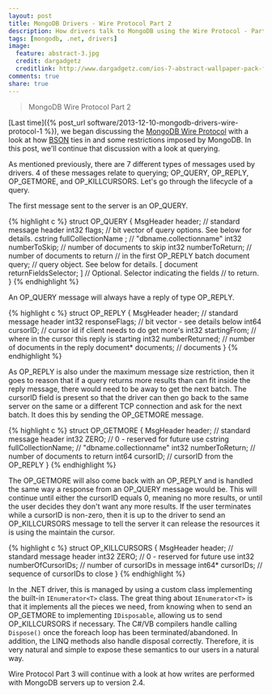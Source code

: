 ```yaml
---
layout: post
title: MongoDB Drivers - Wire Protocol Part 2
description: How drivers talk to MongoDB using the Wire Protocol - Part 2.
tags: [mongodb, .net, drivers]
image:
  feature: abstract-3.jpg
  credit: dargadgetz
  creditlink: http://www.dargadgetz.com/ios-7-abstract-wallpaper-pack-for-iphone-5-and-ipod-touch-retina/
comments: true
share: true
---
```


> MongoDB Wire Protocol Part 2

[Last time]({% post_url software/2013-12-10-mongodb-drivers-wire-protocol-1 %}), we began discussing the [MongoDB Wire Protocol](http://docs.mongodb.org/meta-driver/latest/legacy/mongodb-wire-protocol/) with a look at how [BSON](http://bsonspec.org) ties in and some restrictions imposed by MongoDB.  In this post, we'll continue that discussion with a look at querying.

As mentioned previously, there are 7 different types of messages used by drivers.  4 of these messages relate to querying; OP_QUERY, OP_REPLY, OP_GETMORE, and OP_KILLCURSORS.  Let's go through the lifecycle of a query.

The first message sent to the server is an OP_QUERY.

{% highlight c %}
struct OP_QUERY {
    MsgHeader header;                 // standard message header
    int32     flags;                  // bit vector of query options.  See below for details.
    cstring   fullCollectionName ;    // "dbname.collectionname"
    int32     numberToSkip;           // number of documents to skip
    int32     numberToReturn;         // number of documents to return
                                      //  in the first OP_REPLY batch
    document  query;                  // query object.  See below for details.
  [ document  returnFieldsSelector; ] // Optional. Selector indicating the fields
                                      //  to return. 
}
{% endhighlight %}

An OP_QUERY message will always have a reply of type OP_REPLY.

{% highlight c %}
struct OP_REPLY {
    MsgHeader header;         // standard message header
    int32     responseFlags;  // bit vector - see details below
    int64     cursorID;       // cursor id if client needs to do get more's
    int32     startingFrom;   // where in the cursor this reply is starting
    int32     numberReturned; // number of documents in the reply
    document* documents;      // documents
}
{% endhighlight %}

As OP_REPLY is also under the maximum message size restriction, then it goes to reason that if a query returns more results than can fit inside the reply message, there would need to be away to get the next batch.  The cursorID field is present so that the driver can then go back to the same server on the same or a different TCP connection and ask for the next batch.  It does this by sending the OP_GETMORE message.

{% highlight c %}
struct OP_GETMORE {
    MsgHeader header;             // standard message header
    int32     ZERO;               // 0 - reserved for future use
    cstring   fullCollectionName; // "dbname.collectionname"
    int32     numberToReturn;     // number of documents to return
    int64     cursorID;           // cursorID from the OP_REPLY
}
{% endhighlight %}

The OP_GETMORE will also come back with an OP_REPLY and is handled the same way a response from an OP_QUERY message would be.  This will continue until either the cursorID equals 0, meaning no more results, or until the user decides they don't want any more results.  If the user terminates while a cursorID is non-zero, then it is up to the driver to send an OP_KILLCURSORS message to tell the server it can release the resources it is using the maintain the cursor.

{% highlight c %}
struct OP_KILLCURSORS {
    MsgHeader header;            // standard message header
    int32     ZERO;              // 0 - reserved for future use
    int32     numberOfCursorIDs; // number of cursorIDs in message
    int64*    cursorIDs;         // sequence of cursorIDs to close
}
{% endhighlight %}

In the .NET driver, this is managed by using a custom class implementing the built-in `IEnumerator<T>` class.  The great thing about `IEnumerator<T>` is that it implements all the pieces we need, from knowing when to send an OP_GETMORE to implementing `IDisposable`, allowing us to send OP_KILLCURSORS if necessary.  The C#/VB compilers handle calling `Dispose()` once the foreach loop has been terminated/abandoned.  In addition, the LINQ methods also handle disposal correctly.  Therefore, it is very natural and simple to expose these semantics to our users in a natural way.

Wire Protocol Part 3 will continue with a look at how writes are performed with MongoDB servers up to version 2.4.